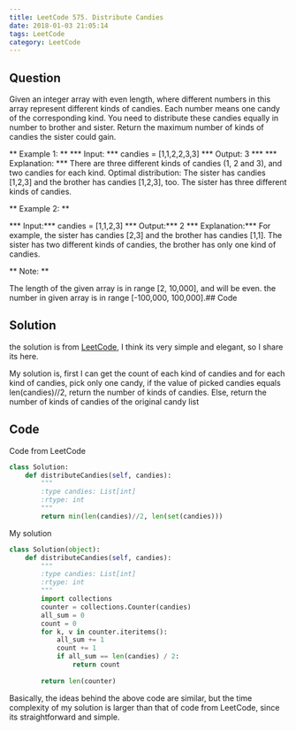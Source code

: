 ```yaml
---
title: LeetCode 575. Distribute Candies
date: 2018-01-03 21:05:14
tags: LeetCode
category: LeetCode
---
```



## Question

Given an integer array with even length, where different numbers in this array represent different kinds of candies. Each number means one candy of the corresponding kind. You need to distribute these candies equally in number to brother and sister. Return the maximum number of kinds of candies the sister could gain.

** Example 1: **
*** Input: *** candies = [1,1,2,2,3,3]
*** Output: 3 ***
*** Explanation: ***
There are three different kinds of candies (1, 2 and 3), and two candies for each kind.
Optimal distribution: The sister has candies [1,2,3] and the brother has candies [1,2,3], too. 
The sister has three different kinds of candies. 

** Example 2: **

*** Input:*** candies = [1,1,2,3]
*** Output:*** 2
*** Explanation:*** For example, the sister has candies [2,3] and the brother has candies [1,1]. 
The sister has two different kinds of candies, the brother has only one kind of candies. 

** Note: **

The length of the given array is in range [2, 10,000], and will be even.
the number in given array is in range [-100,000, 100,000].## Code


## Solution

the solution is from [LeetCode](https://discuss.leetcode.com/topic/88510/python-straightforward-with-explanation), I think its very simple and elegant, so I share its here.

My solution is, first I can get the count of each kind of candies and for each kind of candies, pick only one candy, if the value of picked candies equals len(candies)//2, return the number of kinds of candies. Else, return the number of kinds of candies of the original candy list


## Code


Code from LeetCode


```python
class Solution:
    def distributeCandies(self, candies):
        """
        :type candies: List[int]
        :rtype: int
        """
        return min(len(candies)//2, len(set(candies)))
```

My solution

```python
class Solution(object):
    def distributeCandies(self, candies):
        """
        :type candies: List[int]
        :rtype: int
        """
        import collections
        counter = collections.Counter(candies)
        all_sum = 0
        count = 0
        for k, v in counter.iteritems():
            all_sum += 1
            count += 1
            if all_sum == len(candies) / 2:
                return count
    
        return len(counter)
```

Basically, the ideas behind the above code are similar, but the time complexity of my solution is larger than that of code from LeetCode, since its straightforward and simple.
